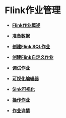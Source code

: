 # Flink作业管理<a name="dli_01_0389"></a>

-   **[Flink作业概述](Flink作业概述.md)**  

-   **[准备数据](准备数据.md)**  

-   **[创建Flink SQL作业](创建Flink-SQL作业.md)**  

-   **[创建Flink自定义作业](创建Flink自定义作业.md)**  

-   **[调试作业](调试作业.md)**  

-   **[可视化编辑器](可视化编辑器.md)**  

-   **[Sink可视化](Sink可视化.md)**  

-   **[操作作业](操作作业.md)**  

-   **[作业详情](作业详情.md)**  


